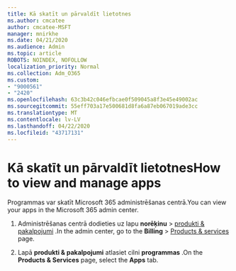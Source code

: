 ```yaml
---
title: Kā skatīt un pārvaldīt lietotnes
ms.author: cmcatee
author: cmcatee-MSFT
manager: mnirkhe
ms.date: 04/21/2020
ms.audience: Admin
ms.topic: article
ROBOTS: NOINDEX, NOFOLLOW
localization_priority: Normal
ms.collection: Adm_O365
ms.custom:
- "9000561"
- "2420"
ms.openlocfilehash: 63c3b42c046efbcae0f509045a8f3e45e49002ac
ms.sourcegitcommit: 55eff703a17e500681d8fa6a87eb067019ade3cc
ms.translationtype: MT
ms.contentlocale: lv-LV
ms.lasthandoff: 04/22/2020
ms.locfileid: "43717131"
---
```

# <a name="how-to-view-and-manage-apps"></a><span data-ttu-id="b83d7-102">Kā skatīt un pārvaldīt lietotnes</span><span class="sxs-lookup"><span data-stu-id="b83d7-102">How to view and manage apps</span></span>

<span data-ttu-id="b83d7-103">Programmas var skatīt Microsoft 365 administrēšanas centrā.</span><span class="sxs-lookup"><span data-stu-id="b83d7-103">You can view your apps in the Microsoft 365 admin center.</span></span> 

1. <span data-ttu-id="b83d7-104">Administrēšanas centrā dodieties uz lapu **norēķinu** > [produkti & pakalpojumi](https://go.microsoft.com/fwlink/p/?linkid=842054) .</span><span class="sxs-lookup"><span data-stu-id="b83d7-104">In the admin center, go to the **Billing** > [Products & services](https://go.microsoft.com/fwlink/p/?linkid=842054) page.</span></span>

2. <span data-ttu-id="b83d7-105">Lapā **produkti & pakalpojumi** atlasiet cilni **programmas** .</span><span class="sxs-lookup"><span data-stu-id="b83d7-105">On the **Products & Services** page, select the **Apps** tab.</span></span>